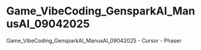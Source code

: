 # Game_VibeCoding_GensparkAI_ManusAI_09042025
Game_VibeCoding_GensparkAI_ManusAI_09042025  - Cursor - Phaser
